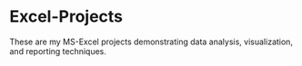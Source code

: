 # Excel-Projects
 These are my MS-Excel projects demonstrating data analysis, visualization, and reporting techniques.
